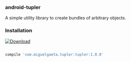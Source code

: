 ### android-tupler

A simple utility library to create bundles of arbitrary objects.

### Installation

[![Download](https://api.bintray.com/packages/mrkcsc/maven/com.miguelgaeta.tupler/images/download.svg)](https://bintray.com/mrkcsc/maven/com.miguelgaeta.tupler/_latestVersion)

```groovy

compile 'com.miguelgaeta.tupler:tupler:1.0.0'

```
